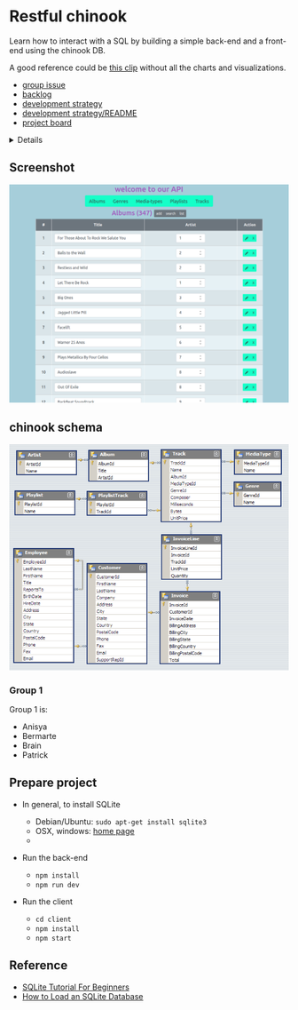 # Restful chinook

Learn how to interact with a SQL by building a simple back-end and a front-end using the chinook DB.


A good reference could be [this clip](https://www.youtube.com/watch?v=3i3Z3y46KsM) without all the charts and visualizations.

- [group issue](https://github.com/HackYourFutureBelgium/class-11-12/issues/335)
- [backlog](./project-planning/backlog.md)
- [development strategy](./project-planning/development-strategy.md)
- [development strategy/README](./project-planning/README.md)
- [project board](https://github.com/bermarte/Restful-chinook/projects/1?fullscreen=true)

<details>

This module's project is a two-week group project. Anything goes! The most important thing to keep in mind for this module's project is scoping, it's better to build something small that works than something big that doesn't.
Here's a [starter repository](https://github.com/HackYourFutureBelgium/restful-chinook) you can use, but you don't have to.

```markdown
- [ ] [repo](https://github.com/_/_) (with a complete README)
- Project Planning
  - [ ] [Backlog](https://github.com/_/_/tree/master/project-planning/backlog.md)
  - [ ] [Development Strategy](https://github.com/_/_/tree/master/project-planning/development-strategy.md)
  - [ ] [Project board](https://github.com/_/_/projects/_)
- Implementation
  - [ ] Deployed - [deployment link]()
  - [ ] A working frontend in the `/client` directory
  - [ ] Uses the SQLite Chinook database
  - [ ] A working `/api` to access the the database
```
</details>

## Screenshot

![Example screenshot](https://github.com/bermarte/Restful-chinook/blob/main/project-planning/screenshot.png)

## chinook schema
![schema](https://github.com/bermarte/Restful-chinook/blob/main/project-planning/chinook-erd.png)

### Group 1
Group 1 is:

- Anisya
- Bermarte
- Brain
- Patrick

## Prepare project
- In general, to install SQLite
  - Debian/Ubuntu: `sudo apt-get install sqlite3`
  - OSX, windows: [home page](https://sqlite.org/download.html)
  - 
- Run the back-end
  - `npm install`
  - `npm run dev`

- Run the client
  - `cd client`
  - `npm install`
  - `npm start`

## Reference
- [SQLite Tutorial For Beginners](https://www.youtube.com/watch?v=HQKwgk6XkIA&list=LL&index=2)
- [How to Load an SQLite Database](https://www.youtube.com/watch?v=YKRulPydKGI)
